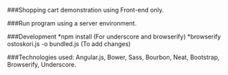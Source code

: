 ###Shopping cart demonstration using Front-end only.

###Run program using a server environment.

###Development
*npm install (For underscore and browserify)
*browserify ostoskori.js -o bundled.js (To add changes)

###Technologies used: Angular.js, Bower, Sass, Bourbon, Neat, Bootstrap, Browserify, Underscore.